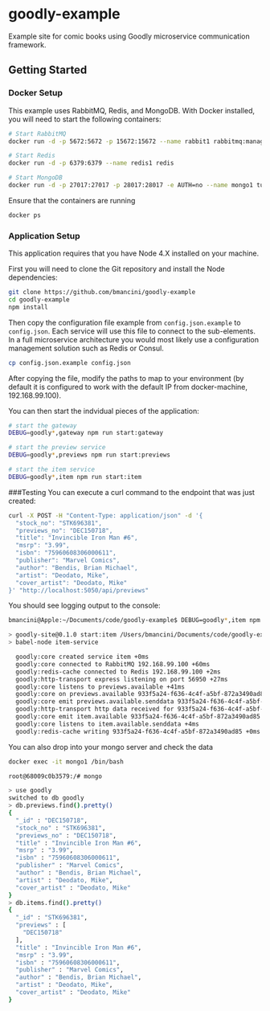 # goodly-example
Example site for comic books using Goodly microservice communication framework.

## Getting Started

### Docker Setup

This example uses RabbitMQ, Redis, and MongoDB. With Docker installed, you will need to start the following containers:
```bash
# Start RabbitMQ
docker run -d -p 5672:5672 -p 15672:15672 --name rabbit1 rabbitmq:management

# Start Redis
docker run -d -p 6379:6379 --name redis1 redis

# Start MongoDB
docker run -d -p 27017:27017 -p 28017:28017 -e AUTH=no --name mongo1 tutum/mongodb
```

Ensure that the containers are running
```bash
docker ps
```

### Application Setup

This application requires that you have Node 4.X installed on your machine.  

First you will need to clone the Git repository and install the Node dependencies:
```bash
git clone https://github.com/bmancini/goodly-example
cd goodly-example
npm install
```

Then copy the configuration file example from `config.json.example` to `config.json`.  Each service will use this file to connect to the sub-elements. In a full microservice architecture you would most likely use a configuration management solution such as Redis or Consul.
```bash
cp config.json.example config.json
```

After copying the file, modify the paths to map to your environment (by default it is configured to work with the default IP from docker-machine, 192.168.99.100).


You can then start the indvidual pieces of the application:
```bash
# start the gateway
DEBUG=goodly*,gateway npm run start:gateway

# start the preview service
DEBUG=goodly*,previews npm run start:previews

# start the item service
DEBUG=goodly*,item npm run start:item
```

###Testing
You can execute a curl command to the endpoint that was just created:
```bash
curl -X POST -H "Content-Type: application/json" -d '{
  "stock_no": "STK696381",
  "previews_no": "DEC150718",
  "title": "Invincible Iron Man #6",
  "msrp": "3.99",
  "isbn": "75960608306000611",
  "publisher": "Marvel Comics",
  "author": "Bendis, Brian Michael",
  "artist": "Deodato, Mike",
  "cover_artist": "Deodato, Mike"
}' "http://localhost:5050/api/previews"
```

You should see logging output to the console:
```bash
bmancini@Apple:~/Documents/code/goodly-example$ DEBUG=goodly*,item npm run start:item

> goodly-site@0.1.0 start:item /Users/bmancini/Documents/code/goodly-example
> babel-node item-service

  goodly:core created service item +0ms
  goodly:core connected to RabbitMQ 192.168.99.100 +60ms
  goodly:redis-cache connected to Redis 192.168.99.100 +2ms
  goodly:http-transport express listening on port 56950 +27ms
  goodly:core listens to previews.available +41ms
  goodly:core on previews.available 933f5a24-f636-4c4f-a5bf-872a3490ad85 +5m
  goodly:core emit previews.available.senddata 933f5a24-f636-4c4f-a5bf-872a3490ad85 +1ms
  goodly:http-transport http data received for 933f5a24-f636-4c4f-a5bf-872a3490ad85 +32ms
  goodly:core emit item.available 933f5a24-f636-4c4f-a5bf-872a3490ad85 +9ms
  goodly:core listens to item.available.senddata +4ms
  goodly:redis-cache writing 933f5a24-f636-4c4f-a5bf-872a3490ad85 +0ms

```

You can also drop into your mongo server and check the data
```bash
docker exec -it mongo1 /bin/bash
```

```bash
root@68009c0b3579:/# mongo
```

```bash
> use goodly
switched to db goodly
> db.previews.find().pretty()
{
  "_id" : "DEC150718",
  "stock_no" : "STK696381",
  "previews_no" : "DEC150718",
  "title" : "Invincible Iron Man #6",
  "msrp" : "3.99",
  "isbn" : "75960608306000611",
  "publisher" : "Marvel Comics",
  "author" : "Bendis, Brian Michael",
  "artist" : "Deodato, Mike",
  "cover_artist" : "Deodato, Mike"
}
> db.items.find().pretty()
{
  "_id" : "STK696381",
  "previews" : [
    "DEC150718"
  ],
  "title" : "Invincible Iron Man #6",
  "msrp" : "3.99",
  "isbn" : "75960608306000611",
  "publisher" : "Marvel Comics",
  "author" : "Bendis, Brian Michael",
  "artist" : "Deodato, Mike",
  "cover_artist" : "Deodato, Mike"
}
```
